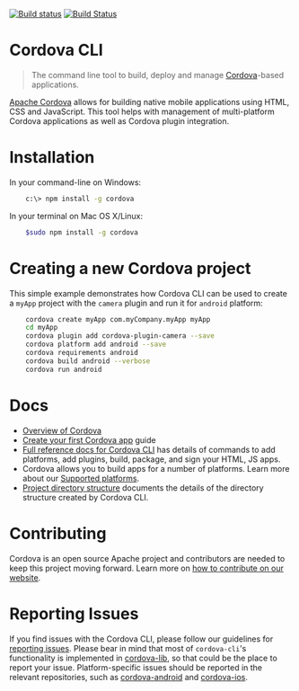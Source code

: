 <!--
#
# Licensed to the Apache Software Foundation (ASF) under one
# or more contributor license agreements.  See the NOTICE file
# distributed with this work for additional information
# regarding copyright ownership.  The ASF licenses this file
# to you under the Apache License, Version 2.0 (the
# "License"); you may not use this file except in compliance
# with the License.  You may obtain a copy of the License at
#
# http://www.apache.org/licenses/LICENSE-2.0
#
# Unless required by applicable law or agreed to in writing,
# software distributed under the License is distributed on an
# "AS IS" BASIS, WITHOUT WARRANTIES OR CONDITIONS OF ANY
#  KIND, either express or implied.  See the License for the
# specific language governing permissions and limitations
# under the License.
#
-->
[![Build status](https://ci.appveyor.com/api/projects/status/github/apache/cordova-cli?branch=master)](https://ci.appveyor.com/project/ApacheSoftwareFoundation/cordova-cli)
[![Build Status](https://travis-ci.org/apache/cordova-cli.svg?branch=master)](https://travis-ci.org/apache/cordova-cli)

# Cordova CLI

> The command line tool to build, deploy and manage [Cordova](http://cordova.apache.org)-based applications.

[Apache Cordova](http://cordova.apache.org) allows for building native mobile applications using HTML, CSS and JavaScript. 
This tool helps with management of multi-platform Cordova applications as well as Cordova plugin integration.

# Installation
In your command-line on Windows:    
```bash    
    c:\> npm install -g cordova
```    
    
In your terminal on Mac OS X/Linux:
```bash    
    $sudo npm install -g cordova
```

# Creating a new Cordova project
This simple example demonstrates how Cordova CLI can be used to create a `myApp` project with the `camera` plugin and run it for `android` platform:

```bash
    cordova create myApp com.myCompany.myApp myApp
    cd myApp
    cordova plugin add cordova-plugin-camera --save
    cordova platform add android --save
    cordova requirements android    
    cordova build android --verbose
    cordova run android
```

# Docs
- [Overview of Cordova]
- [Create your first Cordova app] guide
- [Full reference docs for Cordova CLI][Reference docs] has details of commands to add platforms, add plugins, build, package, and sign your HTML, JS apps. 
- Cordova allows you to build apps for a number of platforms. Learn more about our [Supported platforms].
- [Project directory structure] documents the details of the directory structure created by Cordova CLI.

# Contributing
Cordova is an open source Apache project and contributors are needed to keep this project moving forward. Learn more on 
[how to contribute on our website][contribute]. 

# Reporting Issues

If you find issues with the Cordova CLI, please follow our guidelines for [reporting issues]. Please bear in mind that most of `cordova-cli`'s functionality is implemented in [cordova-lib], so that could be the place to report your issue.
Platform-specific issues should be reported in the relevant repositories, such as [cordova-android] and [cordova-ios].

[Overview of Cordova]: http://cordova.apache.org/docs/en/latest/guide/overview/
[Create your first Cordova app]: http://cordova.apache.org/docs/en/latest/guide/cli/index.html
[Reference docs]: http://cordova.apache.org/docs/en/latest/cordova-cli/index.html
[Supported platforms]: http://cordova.apache.org/docs/en/latest/guide/support/index.html
[Project directory structure]: http://cordova.apache.org/docs/en/latest/cordova-cli/index.html#directory-structure
[Contribute]: http://cordova.apache.org/contribute/
[Reporting issues]: http://cordova.apache.org/contribute/issues.html
[cordova-lib]: https://github.com/apache/cordova-lib
[cordova-android]: https://github.com/apache/cordova-android
[cordova-ios]: https://github.com/apache/cordova-ios
